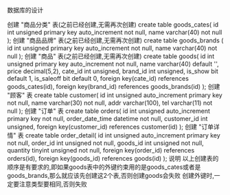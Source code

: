数据库的设计


创建 "商品分类" 表(之前已经创建,无需再次创建)
create table goods_cates(
    id int unsigned primary key auto_increment not null,
    name varchar(40) not null
);
创建 "商品品牌" 表(之前已经创建,无需再次创建)
create table goods_brands (
    id int unsigned primary key auto_increment not null,
    name varchar(40) not null
);
创建 "商品" 表(之前已经创建,无需再次创建)
create table goods(
    id int unsigned primary key auto_increment not null,
    name varchar(40) default '',
    price decimal(5,2),
    cate_id int unsigned,
    brand_id int unsigned,
    is_show bit default 1,
    is_saleoff bit default 0,
    foreign key(cate_id) references goods_cates(id),
    foreign key(brand_id) references goods_brands(id)
);
创建 "顾客" 表
create table customer(
    id int unsigned auto_increment primary key not null,
    name varchar(30) not null,
    addr varchar(100),
    tel varchar(11) not null
);
创建 "订单" 表
create table orders(
    id int unsigned auto_increment primary key not null,
    order_date_time datetime not null,
    customer_id int unsigned,
    foreign key(customer_id) references customer(id)
);
创建 "订单详情" 表
create table order_detail(
    id int unsigned auto_increment primary key not null,
    order_id int unsigned not null,
    goods_id int unsigned not null,
    quantity tinyint unsigned not null,
    foreign key(order_id) references orders(id),
    foreign key(goods_id) references goods(id)
);
说明
以上创建表的顺序是有要求的,即如果goods表中的外键约束用的是goods_cates或者是goods_brands,那么就应该先创建这2个表,否则创建goods会失败
创建外键时,一定要注意类型要相同,否则失败